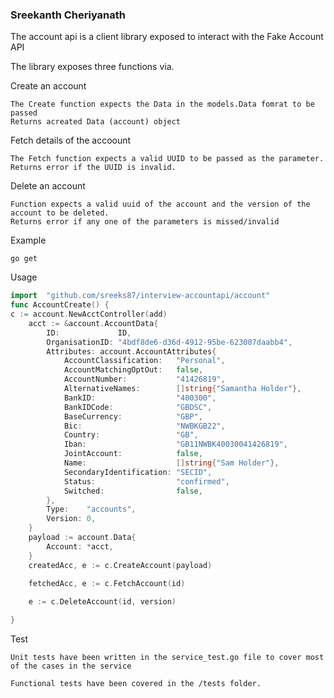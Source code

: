 ### Sreekanth Cheriyanath

The account api is a client library exposed to interact with the Fake Account API

The library exposes three functions via.

Create an account

    The Create function expects the Data in the models.Data fomrat to be passed
    Returns acreated Data (account) object

Fetch details of the accoount

    The Fetch function expects a valid UUID to be passed as the parameter.
    Returns error if the UUID is invalid.

Delete an account
    
    Function expects a valid uuid of the account and the version of the account to be deleted.
    Returns error if any one of the parameters is missed/invalid  

Example

`go get `

Usage

```go
import  "github.com/sreeks87/interview-accountapi/account"
func AccountCreate() {
c := account.NewAcctController(add)
    acct := &account.AccountData{
        ID:             ID,
        OrganisationID: "4bdf8de6-d36d-4912-95be-623007daabb4",
        Attributes: account.AccountAttributes{
            AccountClassification:   "Personal",
            AccountMatchingOptOut:   false,
            AccountNumber:           "41426819",
            AlternativeNames:        []string{"Samantha Holder"},
            BankID:                  "400300",
            BankIDCode:              "GBDSC",
            BaseCurrency:            "GBP",
            Bic:                     "NWBKGB22",
            Country:                 "GB",
            Iban:                    "GB11NWBK40030041426819",
            JointAccount:            false,
            Name:                    []string{"Sam Holder"},
            SecondaryIdentification: "SECID",
            Status:                  "confirmed",
            Switched:                false,
        },
        Type:    "accounts",
        Version: 0,
    }
    payload := account.Data{
        Account: *acct,
    }
    createdAcc, e := c.CreateAccount(payload)

    fetchedAcc, e := c.FetchAccount(id)
    
    e := c.DeleteAccount(id, version)

}
```
    
Test

    Unit tests have been written in the service_test.go file to cover most of the cases in the service

    Functional tests have been covered in the /tests folder.